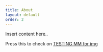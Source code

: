 ```yaml
---
title: About
layout: default
order: 2
---
```


Insert content here..


Press this to check on [TESTING MM for img](https://github.com/mrletharky/mrletharky.github.io/blob/master/_site/Mental%20Health%20Conditions%20(from%20NAMI)ximg.html)
